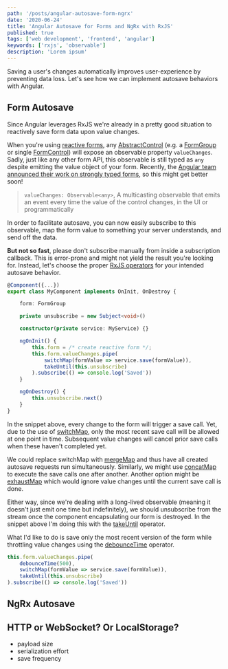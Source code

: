 ```yaml
---
path: '/posts/angular-autosave-form-ngrx'
date: '2020-06-24'
title: 'Angular Autosave for Forms and NgRx with RxJS'
published: true
tags: ['web development', 'frontend', 'angular']
keywords: ['rxjs', 'observable']
description: 'Lorem ipsum'
---
```


Saving a user's changes automatically improves user-experience by preventing data loss. Let's see how we can implement autosave behaviors with Angular.

## Form Autosave

Since Angular leverages RxJS we're already in a pretty good situation to reactively save form data upon value changes.

When you're using [reactive forms](https://angular.io/guide/reactive-forms), any [AbstractControl](ttps://angular.io/api/forms/AbstractContro) (e.g. a [FormGroup](https://angular.io/api/forms/FormGroup) or single [FormControl](https://angular.io/api/forms/FormControl)) will expose an observable property `valueChanges`. Sadly, just like any other form API, this observable is still typed as `any` despite emitting the value object of your form. Recently, the [Angular team announced their work on strongly typed forms](https://github.com/angular/angular/issues/13721#issuecomment-637698836), so this might get better soon!

> `valueChanges: Observable<any>`, A multicasting observable that emits an event every time the value of the control changes, in the UI or programmatically

In order to facilitate autosave, you can now easily subscribe to this observable, map the form value to something your server understands, and send off the data. 

**But not so fast**, please don't subscribe manually from inside a subscription callback. This is error-prone and might not yield the result you're looking for. Instead, let's choose the proper [RxJS operators](https://rxjs-dev.firebaseapp.com/guide/operators) for your intended autosave behavior.

```typescript
@Component({...})
export class MyComponent implements OnInit, OnDestroy {

    form: FormGroup

    private unsubscribe = new Subject<void>()

    constructor(private service: MyService) {}

    ngOnInit() {
        this.form = /* create reactive form */;
        this.form.valueChanges.pipe(
            switchMap(formValue => service.save(formValue)),
            takeUntil(this.unsubscribe)
        ).subscribe(() => console.log('Saved'))
    }

    ngOnDestroy() {
        this.unsubscribe.next()
    }
}
```

In the snippet above, every change to the form will trigger a save call. Yet, due to the use of [switchMap](https://rxjs-dev.firebaseapp.com/api/operators/switchMap), only the most recent save call will be allowed at one point in time. Subsequent value changes will cancel prior save calls when these haven't completed yet.

We could replace switchMap with [mergeMap](https://rxjs-dev.firebaseapp.com/api/operators/mergeMap) and thus have all created autosave requests run simultaneously. Similarly, we might use [concatMap](https://rxjs-dev.firebaseapp.com/api/operators/mergeMap) to execute the save calls one after another. Another option might be [exhaustMap](https://www.learnrxjs.io/learn-rxjs/operators/transformation/exhaustmap) which would ignore value changes until the current save call is done.

Either way, since we're dealing with a long-lived observable (meaning it doesn't just emit one time but indefinitely), we should unsubscribe from the stream once the component encapsulating our form is destroyed. In the snippet above I'm doing this with the [takeUntil](https://rxjs-dev.firebaseapp.com/api/operators/debounceTime) operator.

What I'd like to do is save only the most recent version of the form while throttling value changes using the [debounceTime](https://rxjs-dev.firebaseapp.com/api/operators/debounceTime) operator.

```typescript
this.form.valueChanges.pipe(
    debounceTime(500),
    switchMap(formValue => service.save(formValue)),
    takeUntil(this.unsubscribe)
).subscribe(() => console.log('Saved'))
```

## NgRx Autosave

## HTTP or WebSocket? Or LocalStorage?

- payload size
- serialization effort
- save frequency
